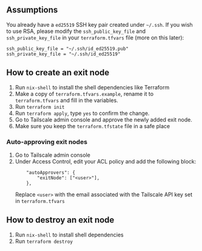 ## Assumptions

You already have a `ed25519` SSH key pair created under `~/.ssh`. If you wish to use RSA, please
modify the `ssh_public_key_file` and `ssh_private_key_file` in your `terraform.tfvars` file
(more on this later):
```
ssh_public_key_file = "~/.ssh/id_ed25519.pub"
ssh_private_key_file = "~/.ssh/id_ed25519"
```

## How to create an exit node

1. Run `nix-shell` to install the shell dependencies like Terraform
2. Make a copy of `terraform.tfvars.example`, rename it to `terraform.tfvars` and fill in the variables.
3. Run `terraform init`
4. Run `terraform apply`, type `yes` to confirm the change.
5. Go to Tailscale admin console and approve the newly added exit node.
6. Make sure you keep the `terraform.tfstate` file in a safe place

### Auto-approving exit nodes

1. Go to Tailscale admin console
2. Under Access Control, edit your ACL policy and add the following block:
    ```
        "autoApprovers": {
            "exitNode": ["<user>"],
        },
    ```
   Replace `<user>` with the email associated with the Tailscale API key set in `terraform.tfvars`

## How to destroy an exit node

1. Run `nix-shell` to install shell dependencies
2. Run `terraform destroy`
